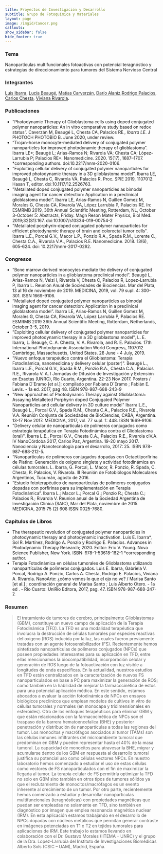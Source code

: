 ```yaml
---
title: Proyectos de Investigación y Desarrollo
subtitle: Grupo de Fotoquímica y Materiales
layout: page
image: /imgid/Cancer.png
callouts:
show_sidebar: false
hide_footer: true
---
```


### Tema
Nanopartículas multifuncionales fotoactivas con potencial teragnóstico y estrategias de direccionamiento para tumores del Sistema Nervioso Central

### Integrantes
[Luis Ibarra](/ibarra), [Lucía Beaugé](/beauge), [Matías Carverzán](/carverzan), [Darío Alaníz](/alaniz),[Rodrigo Palacios](/palacios), [Carlos Chesta](/chesta), [Viviana Rivarola](/Rivarola).

### Publicaciones
- “Photodynamic Therapy of Glioblastoma cells using doped conjugated polymer nanoparticles: An in vitro comparative study based on redox status”. Caverzán M, Beaugé L, Chesta CA, Palacios RE.*, Ibarra LE*. J PHOTOCH PHOTOBIO B. June 2020, under review.
- “Trojan-horse monocyte-mediated delivery of conjugated polymer nanoparticles for improved photodynamic therapy of glioblastoma”. Ibarra LE*; Beaugé L; Arias-Ramos N; Rivarola VA; Chesta CA; López-Larrubia P; Palacios RE*. Nanomedicine. 2020. 15(17), 1687–1707. *corresponding authors. doi:10.2217/nnm-2020-0106.
- "Exploiting cellular delivery of conjugated polymer nanoparticles for improved photodynamic therapy in a 3D glioblastoma model”. Ibarra LE, Beaugé L, Chesta C, Rivarola VA, Palacios R. Proc. SPIE 2019, 1107012. Hasan T, editor. doi:10.1117/12.2526763.
- "Metallated doped conjugated polymer nanoparticles as bimodal imaging agent for cancer detection: Application in a preclinical glioblastoma model”. Ibarra LE, Arias-Ramos N, Guillen Gomez M, Morales G, Chesta CA, Rivarola VA, López Larrubia P, Palacios RE. In: ESMRMB 2019, 36th Annual Scientific Meeting, Rotterdam, NL, October 3-October 5: Abstracts, Friday. Magn Reson Mater Physics, Biol Med. 2019;32(S1):167. doi:10.1007/s10334-019-00754-2
- "Metallated porphyrin-doped conjugated polymer nanoparticles for efficient photodynamic therapy of brain and colorectal tumor cells". Ibarra L.E., Porcal G.V., Macor L.P., Ponzio R.A., Spada R.M., Lorente C., Chesta C.A., Rivarola V.A., Palacios R.E. Nanomedicine. 2018. 13(6), 605-624. doi: 10.2217/nnm-2017-0292.

### Congresos
- “Bone marrow derived monocytes mediate the delivery of conjugated polymer nanoparticles in a glioblastoma preclinical model”. Beaugé L, Arias-Ramos N, Velzi I, Rivarola V, Chesta C, Palacios R, Lopez-Larrubia P, Ibarra L. Reunión Anual de Sociedades de Biociencias. Mar del Plata, 13 al 16 de noviembre de 2019. MEDICINA, 2019, vol. 79 supl. 4: 300-301. ISSN 1669-9106.
- “Metallated doped conjugated polymer nanoparticles as bimodal imaging agent for cancer detection: Application in a preclinical glioblastoma model”. Ibarra LE, Arias-Ramos N, Guillen Gomez M, Morales G, Chesta CA, Rivarola VA, López Larrubia P, Palacios RE. ESMRMB 2019 36th Annual Scientific Meeting, Rotterdam, Netherlands, October 3-5, 2019. 
- "Exploiting cellular delivery of conjugated polymer nanoparticles for improved photodynamic therapy in a 3D glioblastoma model", L. E. Ibarra, L. Beaugé, C. A. Chesta, V. A. Rivarola, and R. E. Palacios. 17th International Photodynamic Association World Congress, 1107012 Cambridge, Massachusetts, United States. 28 June - 4 July, 2019.
- "Nuevo enfoque terapéutico contra el Glioblastoma: Terapia Fotodinámica, nanomedicina y delivery celular (poster)". Beaugé L., Ibarra L.E., Porcal G.V., Spada R.M., Ponzio R.A., Chesta C.A., Palacios R.E., Rivarola V. A. I Jornadas de Difusión de Investigación y Extensión en Exactas (UNRC), Río Cuarto, Argentina. 22-23 Nov 2017. Posters / Fabiana D´Eramo [et al.]; compilado por Fabiana D´Eramo ;  Fabián E. Levis. - 1a ed. 2017, pag 48. ISBN 978-987-688-243-9
- "New approaches of Photodynamic Therapy against Glioblastoma: Assaying Metalleted Porphyrin doped Conjugated Polymer Nanoparticles and cellular delivery in 3D culture model" Ibarra L.E., Beaugé L., Porcal G.V., Spada R.M., Chesta C.A., Palacios R.E., Rivarola V.A. Reunión Conjunta de Sociedades de BioCiencias, CABA, Argentina. 13-17 Nov 2017. MEDICINA, 2017, vol. 77 supl. 1: 448. ISSN 1669-9106.
- "Delivery celular de nanopartículas de polímeros conjugados como estrategia terapéutica en Terapia Fotodinámica contra el Glioblastoma (oral)". Ibarra L.E., Porcal G.V., Chesta C.A., Palacios R.E., Rivarola clV.A. IV NanoCórdoba 2017, Carlos Paz, Argentina. 19-20 mayo 2017. Nanociencia y Nanotecnología para el desarrollo, 2017: 25. ISBN 978-987-688-212-5.
- “Nanopartículas de polímeros conjugados dopadas con Octaetilporfirina de Platino: Generación de oxígeno singlete y actividad fotodinámica en células tumorales. L. Ibarra, G. Porcal, L. Macor, R. Ponzio, R. Spada, C. Chesta, R. Palacios, V. Rivarola. III Reunión de Fotobiólogos Moleculares Argentinos, Tucumán, agosto de 2016.
- “Estudio fototerapéutico de nanopartículas de polímeros conjugados dopadas con porfirinas para su implementación en Terapia Fotodinámica”. Ibarra L.; Macor L.; Porcal G.; Ponzio R.; Chesta C.; Palacios R.; Rivarola V. Reunion anual de la Sociedad Argentina de Investigación Clinica (SAIC), Mar del Plata, noviembre de 2015. MEDICINA, 2015:75 (2) 608 ISSN 0025-7680.

### Capítulos de Libros
- The therapeutic revolution of conjugated polymer nanoparticles in photodynamic therapy and photodynamic inactivation. Luis E. Ibarra*, Sol R. Martínez, Rodrigo A. Ponzio y Rodrigo E. Palacios. Advances in Photodynamic Therapy Research; 2020. Editor: Eric V. Young. Nova Science Publisher, New York. ISBN: 978-1-53618-182-1 *corresponding author.
- Terapia Fotodinámica en células tumorales de Glioblastoma utilizando nanopartículas de polímeros conjugados. Luis E. Ibarra, Gabriela V. Porcal, Rodrigo A. Ponzio, Carlos A. Chesta, Rodrigo E. Palacios, Viviana A. Rivarola. NanoArte: ¿cómo vemos lo que el ojo no ve? / Marisa Santo [et al.] ; coordinación general de Marisa Santo ; Luis Alberto Otero. - 1a ed . - Río Cuarto: UniRío Editora, 2017, pag. 47. ISBN 978-987-688-247-7.

### Resumen
> El tratamiento de tumores de cerebro, principalmente Glioblastomas (GBM), constituye un nuevo campo de aplicación de la Terapia Fotodinámica (TFD). La TFD es una modalidad terapéutica que involucra la destrucción de células tumorales por especies reactivas del oxígeno (ROS) inducida por la luz, las cuales fueron previamente tratadas con un agente fotosensibilizador (FS). Recientemente hemos sintetizado nanopartículas de polímeros conjugados (NPCs) que poseen propiedades interesantes para su aplicación en TFD, entre ellas mencionamos la biocompatibilidad, incorporación celular y generación de ROS luego de la fotoactivación con luz visible a longitudes de onda específicas. 
En la actualidad, nuestros estudios en TFD están centralizados en la caracterización de nuevos FS nanoparticulados en base a PC para maximizar la generación de ROS; como también en la habilidad de mejorar la farmacocinética de estos para una potencial aplicación médica. En este sentido, estamos abocados a evaluar la acción fotodinámica de NPCs en ensayos biológicos preclínicos que emplean modelos de cultivos in vitro de células tumorales y normales (en monocapa y tridimensionales en esferoides).
Otro de los enfoques terapéuticos para eliminar GBM y que están relacionados con la farmacocinética de NPCs son el traspaso de la barrera hematoencefalica (BHE) y posterior penetración y distribución de nanopartículas a todas las regiones del tumor. Los monocitos y macrófagos asociados al tumor (TAMs) son las células inmunes infiltrantes del microambiente tumoral que predominan en GBM y pueden representar hasta el 40% de la masa tumoral. La capacidad de monocitos para atravesar la BHE, migrar y acumularse dentro de los GBM en respuesta al desarrollo tumoral justifica su potencial uso como células vectores NPCs. En nuestro laboratorio hemos comenzado a estudiar el uso de estas células como vectores de FS nanoparticulados con el fin de maximizar la llegada al tumor. La terapia celular de FS permitiría optimizar la TFD no solo en GBM sino también en otros tipos de tumores sólidos ya que el reclutamiento de monocitos/macrófagos es un evento inherente al crecimiento de un tumor. 
Por otro parte, recientemente hemos comenzado a estudiar y desarrollar nanopartículas multifuncionales (teragnósticas) con propiedades magnéticas que puedan ser empleadas no solamente en TFD, sino también en diagnóstico por imagen que emplea resonancia magnética nuclear (IRM). En esta aplicación estamos trabajando en el desarrollo de NPCs dopadas con núcleos metálicos que permitan generar contraste en imágenes potenciadas en T1 o T2 en tejidos tumorales para aplicaciones de IRM. Este trabajo lo estamos llevando en colaboración con el Dr. Gustavo Morales (IITEMA – UNRC) y el grupo de la Dra. Lopez-Larrubia del Instituto de Investigaciones Biomédicas Alberto Sols (CSIC – UAM), Madrid, España.
